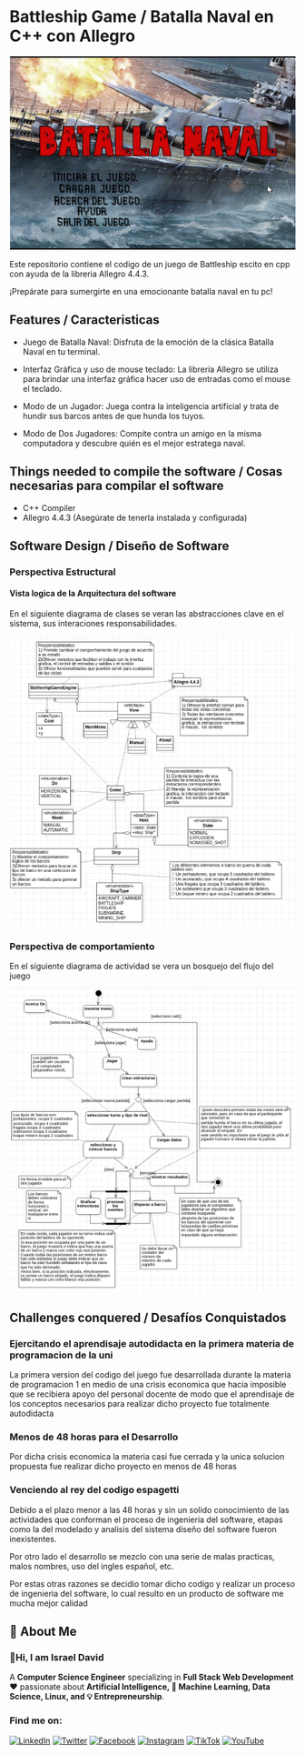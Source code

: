 
# Battleship Game / Batalla Naval en C++ con Allegro

![Batalla Naval](https://github.com/israeldavidvm/Battleship-Game-Batalla-Naval-en-C-con-Allegro/blob/main/img/cover.png?raw=true)

Este repositorio contiene el codigo de un juego de Battleship escito en cpp con ayuda de la libreria Allegro 4.4.3.

¡Prepárate para sumergirte en una emocionante batalla naval en tu pc!



## Features / Caracteristicas

- Juego de Batalla Naval: Disfruta de la emoción de la clásica Batalla Naval en tu terminal.

- Interfaz Gráfica y uso de mouse  teclado: La librería Allegro se utiliza para brindar una interfaz gráfica  hacer uso de entradas como el mouse  el teclado.

- Modo de un Jugador: Juega contra la inteligencia artificial y trata de hundir sus barcos antes de que hunda los tuyos.

- Modo de Dos Jugadores: Compite contra un amigo en la misma computadora y descubre quién es el mejor estratega naval.



## Things needed to compile the software / Cosas necesarias para compilar el software  

- C++ Compiler
- Allegro 4.4.3 (Asegúrate de tenerla instalada y configurada)
## Software Design / Diseño de Software

### Perspectiva Estructural

#### Vista logica de la Arquitectura del software 

En el siguiente diagrama de clases se veran las abstracciones clave en el sistema, sus interaciones  responsabilidades.

![Diagrama de clases Juego](https://github.com/israeldavidvm/Battleship-Game-Batalla-Naval-en-C-con-Allegro/blob/main/img/ClassDiagram.png?raw=true)

### Perspectiva de comportamiento

En el siguiente diagrama de actividad se vera un bosquejo del flujo del juego

![Diagrama de actividad Juego](https://github.com/israeldavidvm/Battleship-Game-Batalla-Naval-en-C-con-Allegro/blob/main/img/ActivityDiagram.png?raw=true)
## Challenges conquered / Desafíos Conquistados

### Ejercitando el aprendisaje autodidacta en la primera materia de programacion de la uni

La primera version del codigo del juego fue desarrollada durante la materia de programacion 1 en medio de una crisis economica que hacia imposible que se recibiera apoyo del personal docente de modo que el aprendisaje de los conceptos necesarios para realizar dicho proyecto fue totalmente autodidacta

### Menos de 48 horas para el Desarrollo

Por dicha crisis economica la materia casi fue cerrada y la unica solucion propuesta fue realizar dicho proyecto en menos de 48 horas

### Venciendo al rey del codigo espagetti

Debido a el plazo menor a las 48 horas y sin un solido conocimiento de las actividades que conforman el proceso de ingenieria del software, etapas como la del modelado y analisis del sistema  diseño del software fueron inexistentes.

Por otro lado el desarrollo se mezclo con una serie de malas practicas, malos nombres, uso del ingles  español, etc.

Por estas  otras razones se decidio tomar dicho codigo  y realizar un proceso de ingenieria del software, lo cual resulto en un producto de software me mucha mejor calidad
## 🚀 About Me

### 👋Hi, I am Israel David

A **Computer Science Engineer** specializing in **Full Stack Web Development** ❤️ passionate about **Artificial Intelligence, 🤖 Machine Learning, Data Science, Linux, and 💡 Entrepreneurship**. 

### Find me on:
[![LinkedIn](https://img.shields.io/badge/LinkedIn-israeldavidvm-0077B5?style=for-the-badge&logo=linkedin&logoColor=white&labelColor=101010)](https://www.linkedin.com/in/israeldavidvm/)
[![Twitter](https://img.shields.io/badge/Twitter-@israeldavidvm-1DA1F2?style=for-the-badge&logo=twitter&logoColor=white&labelColor=101010)](https://twitter.com/israeldavidvm)
[![Facebook](https://img.shields.io/badge/Facebook-israeldavidvm-1877F2?style=for-the-badge&logo=facebook&logoColor=white&labelColor=101010)](https://www.facebook.com/israeldavidvm)
[![Instagram](https://img.shields.io/badge/Instagram-@israeldavidvmv-gray?style=for-the-badge&logo=instagram&logoColor=white&labelColor=101010)](https://www.instagram.com/israeldavidvm/)
[![TikTok](https://img.shields.io/badge/TikTok-@israeldavidvm-E4405F?style=for-the-badge&logo=tiktok&logoColor=white&labelColor=101010)](https://www.tiktok.com/@israeldavidvm)
[![YouTube](https://img.shields.io/badge/YouTube-@israeldavidvm-FF0000?style=for-the-badge&logo=youtube&logoColor=white&labelColor=101010)](https://www.youtube.com/channel/UCmZLFpEPNdwpJOhal0wry7A)

